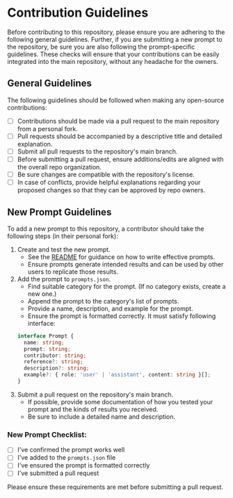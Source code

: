 # Contribution Guidelines
Before contributing to this repository, please ensure you are adhering to the following general guidelines. Further, if you are submitting a new prompt to the repository, be sure you are also following the prompt-specific guidelines. These checks will ensure that your contributions can be easily integrated into the main repository, without any headache for the owners.

## General Guidelines
The following guidelines should be followed when making any open-source contributions:
- [ ] Contributions should be made via a pull request to the main repository from a personal fork.
- [ ] Pull requests should be accompanied by a descriptive title and detailed explanation.
- [ ] Submit all pull requests to the repository's main branch.
- [ ] Before submitting a pull request, ensure additions/edits are aligned with the overall repo organization.
- [ ] Be sure changes are compatible with the repository's license.
- [ ] In case of conflicts, provide helpful explanations regarding your proposed changes so that they can be approved by repo owners.

## New Prompt Guidelines
To add a new prompt to this repository, a contributor should take the following steps (in their personal fork):
1. Create and test the new prompt.
    - See the [README](https://github.com/yakerapp/prompt-library/blob/main/README.md) for guidance on how to write effective prompts.
    - Ensure prompts generate intended results and can be used by other users to replicate those results.
2. Add the prompt to `prompts.json`.
    - Find suitable category for the prompt. (If no category exists, create a new one.)
    - Append the prompt to the category's list of prompts.
    - Provide a name, description, and example for the prompt.
    - Ensure the prompt is formatted correctly. It must satisfy following interface:
    ```TypeScript
    interface Prompt {
      name: string;
      prompt: string;
      contributor: string;
      reference?: string;
      description?: string;
      example?: { role: 'user' | 'assistant', content: string }[];
    }
    ```
4. Submit a pull request on the repository's main branch.
    - If possible, provide some documentation of how you tested your prompt and the kinds of results you received.
    - Be sure to include a detailed name and description.

### New Prompt Checklist:
- [ ] I've confirmed the prompt works well
- [ ] I've added to the `prompts.json` file
- [ ] I've ensured the prompt is formatted correctly
- [ ] I've submitted a pull request

Please ensure these requirements are met before submitting a pull request.
